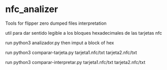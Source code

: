 # nfc_analizer
Tools for flipper zero dumped files interpretation

util para dar sentido legible a los bloques hexadecimales de las tarjetas nfc

run python3 analizador.py
then imput a block of hex

run python3 comparar-tarjeta.py tarjeta1.nfc/txt tarjeta2.nfc/txt

run python3 comparar-interpretar.py tarjeta1.nfc/txt tarjeta2.nfc/txt
